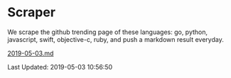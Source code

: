 # Scraper

We scrape the github trending page of these languages: go, python, javascript, swift, objective-c, ruby, and push a markdown result everyday.

[2019-05-03.md](https://github.com/henson/Scraper/blob/master/2019-05-03.md)

Last Updated: 2019-05-03 10:56:50